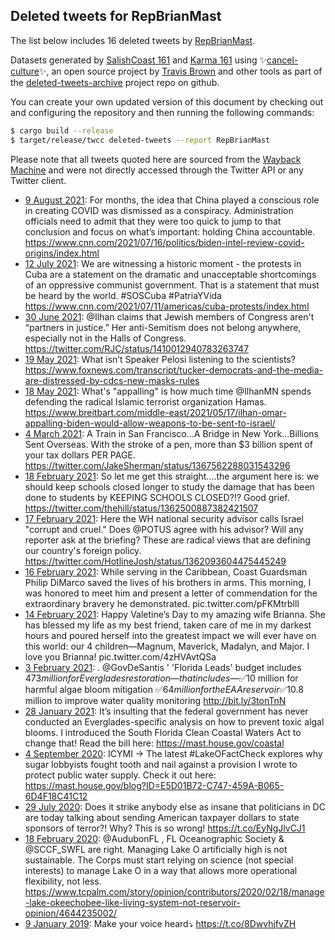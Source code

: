## Deleted tweets for RepBrianMast

The list below includes 16 deleted tweets by
[RepBrianMast](https://twitter.com/RepBrianMast).



Datasets generated by [SalishCoast 161](https://twitter.com/SalishCoastA) and [Karma 161](https://twitter.com/KarmaOneSixOne)
using ✨[cancel-culture](https://github.com/travisbrown/cancel-culture)✨, an open source project by [Travis Brown](https://twitter.com/travisbrown) 
and other tools as part of the [deleted-tweets-archive](https://github.com/salcoast/deleted-tweets-archive/) project repo on github.

You can create your own updated version of this document by checking out and configuring the
repository and then running the following commands:

```bash
$ cargo build --release
$ target/release/twcc deleted-tweets --report RepBrianMast
```

Please note that all tweets quoted here are sourced from the
[Wayback Machine](https://web.archive.org) and were not directly accessed through the Twitter API or
any Twitter client.

* [ 9 August 2021](https://web.archive.org/web/20210809175126/https://twitter.com/RepBrianMast/status/1424790390041894912): For months, the idea that China played a conscious role in creating COVID was dismissed as a conspiracy. Administration officials need to admit that they were too quick to jump to that conclusion and focus on what’s important: holding China accountable. https://www.cnn.com/2021/07/16/politics/biden-intel-review-covid-origins/index.html
* [12 July 2021](https://web.archive.org/web/20210712171113/https://twitter.com/RepBrianMast/status/1414633401588625412): We are witnessing a historic moment - the protests in Cuba are a statement on the dramatic and unacceptable shortcomings of an oppressive communist government.  That is a statement that must be heard by the world.  #SOSCuba   #PatriaYVida  https://www.cnn.com/2021/07/11/americas/cuba-protests/index.html
* [30 June 2021](https://web.archive.org/web/20210630195105/https://twitter.com/RepBrianMast/status/1410324784647442436): @Ilhan  claims that Jewish members of Congress aren't “partners in justice.”  Her anti-Semitism does not belong anywhere, especially not in the Halls of Congress. https://twitter.com/RJC/status/1410012940783263747
* [19 May 2021](https://web.archive.org/web/20210519003533/https://twitter.com/RepBrianMast/status/1394813805415190528): What isn’t Speaker Pelosi listening to the scientists? https://www.foxnews.com/transcript/tucker-democrats-and-the-media-are-distressed-by-cdcs-new-masks-rules
* [18 May 2021](https://web.archive.org/web/20210518145102/https://twitter.com/RepBrianMast/status/1394665830328291334): What's "appalling" is how much time  @IlhanMN  spends defending the radical Islamic terrorist organization Hamas. https://www.breitbart.com/middle-east/2021/05/17/ilhan-omar-appalling-biden-would-allow-weapons-to-be-sent-to-israel/
* [ 4 March 2021](https://web.archive.org/web/20210304212252/https://twitter.com/RepBrianMast/status/1367586308109955074): A Train in San Francisco...A Bridge in New York...Billions Sent Overseas.  With the stroke of a pen, more than $3 billion spent of your tax dollars PER PAGE. https://twitter.com/JakeSherman/status/1367562288031543296
* [18 February 2021](https://web.archive.org/web/20210218211925/https://twitter.com/RepBrianMast/status/1362511990544097287): So let me get this straight....the argument here is: we should keep schools closed longer to study the damage that has been done to students by KEEPING SCHOOLS CLOSED?!?    Good grief. https://twitter.com/thehill/status/1362500887382421507
* [17 February 2021](https://web.archive.org/web/20210217174443/https://twitter.com/RepBrianMast/status/1362095477643243521): Here the WH national security advisor calls Israel "corrupt and cruel."  Does  @POTUS  agree with his advisor?  Will any reporter ask at the briefing?    These are radical views that are defining our country's foreign policy. https://twitter.com/HotlineJosh/status/1362093604475445249
* [16 February 2021](https://web.archive.org/web/20210216202306/https://twitter.com/RepBrianMast/status/1361773079597379586): While serving in the Caribbean, Coast Guardsman Philip DiMarco saved the lives of his brothers in arms.  This morning, I was honored to meet him and present a letter of commendation for the extraordinary bravery he demonstrated. pic.twitter.com/pFKMtrblll
* [14 February 2021](https://web.archive.org/web/20210214170022/https://twitter.com/RepBrianMast/status/1360997235710783489): Happy Valetine’s Day to my amazing wife Brianna. She has blessed my life as my best friend, taken care of me in my darkest hours and poured herself into the greatest impact we will ever have on this world: our 4 children—Magnum, Maverick, Madalyn, and Major. I love you Brianna! pic.twitter.com/4zHVAvtQSa
* [ 3 February 2021](https://web.archive.org/web/20210203230018/https://twitter.com/RepBrianMast/status/1357101563190206465): . @GovDeSantis ' 'Florida Leads' budget includes $473 million for Everglades restoration—that includes—  ✅$10 million for harmful algae bloom mitigation ✅$64 million for the EAA reservoir ✅$10.8 million to improve water quality monitoring http://bit.ly/3tonTnN
* [28 January 2021](https://web.archive.org/web/20210128220022/https://twitter.com/RepBrianMast/status/1354912134157590529): It’s insulting that the federal government has never conducted an Everglades-specific analysis on how to prevent toxic algal blooms.  I introduced the South Florida Clean Coastal Waters Act to change that! Read the bill here:  https://mast.house.gov/coastal
* [ 4 September 2020](https://web.archive.org/web/20200904150124/https://twitter.com/RepBrianMast/status/1301897812393811968): ICYMI → The latest  #LakeOFactCheck  explores why sugar lobbyists fought tooth and nail against a provision I wrote to protect public water supply. Check it out here: https://mast.house.gov/blog?ID=E5D01B72-C747-459A-B065-6D4F18C41C12
* [29 July 2020](https://web.archive.org/web/20200729190759/https://twitter.com/RepBrianMast/status/1288551866071224321): Does it strike anybody else as insane that politicians in DC are today talking about sending American taxpayer dollars to state sponsors of terror?!  Why? This is so wrong! https://t.co/EyNgJlvCJ1
* [18 February 2020](https://web.archive.org/web/20200218174026/https://twitter.com/RepBrianMast/status/1229802955924262918): @AudubonFL , FL Oceanographic Society &  @SCCF_SWFL  are right. Managing Lake O artificially high is not sustainable. The Corps must start relying on science (not special interests) to manage Lake O in a way that allows more operational flexibility, not less. https://www.tcpalm.com/story/opinion/contributors/2020/02/18/manage-lake-okeechobee-like-living-system-not-reservoir-opinion/4644235002/
* [ 9 January 2019](https://web.archive.org/web/20190109163012/https://twitter.com/RepBrianMast/status/1083038238779105280): Make your voice heard⤵️ https://t.co/8DwvhjfvZH
